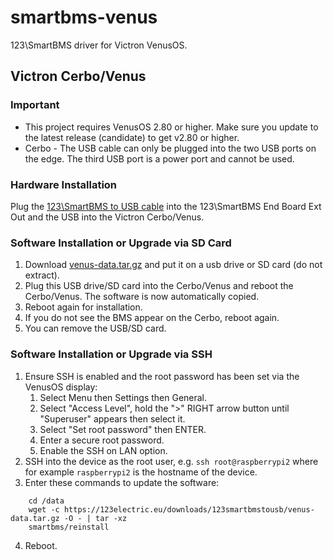# smartbms-venus

123\SmartBMS driver for Victron VenusOS.

## Victron Cerbo/Venus

### Important

* This project requires VenusOS 2.80 or higher. Make sure you update to the latest release (candidate) to get v2.80 or higher.
* Cerbo - The USB cable can only be plugged into the two USB ports on the edge. The third USB port is a power port and cannot be used.

### Hardware Installation

Plug the [123\SmartBMS to USB cable](https://123electric.eu/products/123smartbms-to-usb) into the 123\SmartBMS End Board Ext Out and the USB into the Victron Cerbo/Venus.

### Software Installation or Upgrade via SD Card

1. Download [venus-data.tar.gz](https://123electric.eu/downloads/123smartbmstousb/venus-data.tar.gz) and put it on a usb drive or SD card (do not extract).
2. Plug this USB drive/SD card into the Cerbo/Venus and reboot the Cerbo/Venus. The software is now automatically copied.
3. Reboot again for installation.
4. If you do not see the BMS appear on the Cerbo, reboot again.
5. You can remove the USB/SD card.

### Software Installation or Upgrade via SSH

1. Ensure SSH is enabled and the root password has been set via the VenusOS display:
    1. Select Menu then Settings then General.
    2. Select "Access Level", hold the ">" RIGHT arrow button until "Superuser" appears then select it.
    3. Select "Set root password" then ENTER.
    4. Enter a secure root password.
    5. Enable the SSH on LAN option.
2. SSH into the device as the root user, e.g. `ssh root@raspberrypi2` where for example `raspberrypi2` is the hostname of the device.
3. Enter these commands to update the software:
```
    cd /data
    wget -c https://123electric.eu/downloads/123smartbmstousb/venus-data.tar.gz -O - | tar -xz
    smartbms/reinstall
```
4. Reboot.